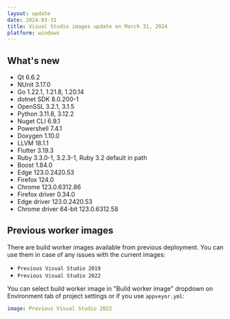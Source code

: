 ```yaml
---
layout: update
date: 2024-03-31
title: Visual Studio images update on March 31, 2024
platform: windows
---
```


## What's new

* Qt 6.6.2
* NUnit 3.17.0
* Go 1.22.1, 1.21.8, 1.20.14
* dotnet SDK 8.0.200-1
* OpenSSL 3.2.1, 3.1.5
* Python 3.11.8, 3.12.2
* Nuget CLI 6.9.1
* Powershell 7.4.1
* Doxygen 1.10.0
* LLVM 18.1.1
* Flutter 3.19.3
* Ruby 3.3.0-1, 3.2.3-1, Ruby 3.2 default in path
* Boost 1.84.0
* Edge 123.0.2420.53
* Firefox 124.0
* Chrome 123.0.6312.86
* Firefox driver 0.34.0
* Edge driver 123.0.2420.53
* Chrome driver 64-bit 123.0.6312.58


## Previous worker images

There are build worker images available from previous deployment. You can use them in case of any issues with the current images:

* `Previous Visual Studio 2019`
* `Previous Visual Studio 2022`

You can select build worker image in "Build worker image" dropdown on Environment tab of project settings or if you use `appveyor.yml`:

```yaml
image: Previous Visual Studio 2022
```